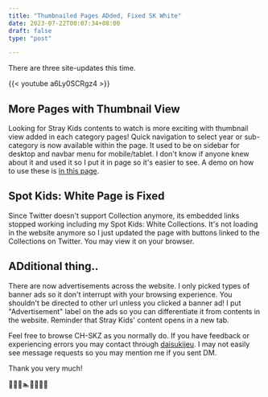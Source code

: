 ```yaml
---
title: "Thumbnailed Pages ADded, Fixed SK White"
date: 2023-07-22T00:07:34+08:00
draft: false
type: "post"

---
```

There are three site-updates this time.

{{< youtube a6Ly0SCRgz4 >}}

## More Pages with Thumbnail View

Looking for Stray Kids contents to watch is more exciting with thumbnail view added in each category pages! Quick navigation to select year or sub-category is now available within the page. It used to be on sidebar for desktop and navbar menu for mobile/tablet. I don't know if anyone knew about it and used it so I put it in page so it's easier to see. A demo on how to use these is [in this page](../content-thumbnails).

## Spot Kids: White Page is Fixed

Since Twitter doesn't support Collection anymore, its embedded links stopped working including my Spot Kids: White Collections. It's not loading in the website anymore so I just updated the page with buttons linked to the Collections on Twitter. You may view it on your browser.

## ADditional thing..

There are now advertisements across the website. I only picked types of banner ads so it don't interrupt with your browsing experience. You shouldn't be directed to other url unless you clicked a banner ad! I put "Advertisement" label on the ads so you can differentiate it from contents in the website. Reminder that Stray Kids' content opens in a new tab.

Feel free to browse CH-SKZ as you normally do. If you have feedback or experiencing errors you may contact through [daisukijeu](https://twitter.com/daisukijeu). I may not easily see message requests so you may mention me if you sent DM.

Thank you very much!

🍰💸🎁🏊💧🍈🧞🐞
